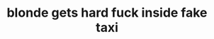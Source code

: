---
layout: post
title: blonde gets hard fuck inside fake taxi
duration: '06:52'
view: 215
rate: 2
video: 'https://flashservice.xvideos.com/embedframe/24598735'
category:
 - rough
 - curvy
 - busty
 - blonde
 - outdoor
 - cab
tags: 
 - sucked
 - fucked
priority: 0.9
changefreq: daily
---